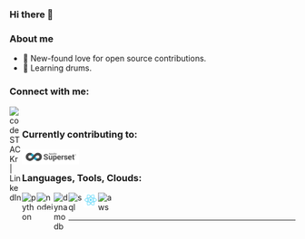 ### Hi there 👋

### About me

- 🔭 New-found love for open source contributions.
- 🌱 Learning drums.

### Connect with me:
[<img align="left" alt="codeSTACKr | LinkedIn" width="22px" src="https://cdn.jsdelivr.net/npm/simple-icons@v3/icons/linkedin.svg" />][linkedin]

<br />

### Currently contributing to:
[<img align="left" alt="superset" title="Superset" width="100px" src="https://github.com/apache/superset/raw/master/superset-frontend/src/assets/branding/superset-logo-horiz-apache.png" />][Apache SuperSet]

<br />

### Languages, Tools, Clouds:

[<img align="left" alt="python" title="python" width="26px" src="https://img.icons8.com/nolan/64/python.png" />][python]
[<img align="left" alt="nodejs" title="nodejs" height="30px" width="30px" src="https://img.icons8.com/color/48/000000/nodejs.png"/>][nodejs]
[<img align="left" alt="dynamodb" title="dynamodb" width="26px" src="https://img.icons8.com/fluent/48/000000/database.png"/>][dynamodb]
[<img align="left" alt="sql" title="mysql" width="26px" src="https://img.icons8.com/dusk/64/000000/database.png"/>][sql]
[<img align="left" alt="react" title="react" width="26px" src="https://raw.githubusercontent.com/github/explore/80688e429a7d4ef2fca1e82350fe8e3517d3494d/topics/react/react.png" />][react]
[<img align="left" alt="aws" title="aws" width="26px" src="https://img.icons8.com/color/48/000000/amazon-web-services.png" />][aws]


<br />
<br />

---

[nodejs]: https://nodejs.org/
[python]: https://www.python.org/
[graphql]: https://graphql.org/
[aws]: https://aws.amazon.com/
[dynamodb]: https://aws.amazon.com/dynamodb
[sql]: https://www.mysql.com/
[react]: https://reactjs.org/
[Apache SuperSet]: https://github.com/apache/incubator-superset
[linkedin]: https://www.linkedin.com/in/mayur-newase
